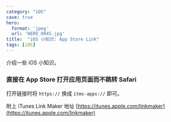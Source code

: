 ```yaml
---
category: "iOS"
cave: true
hero:
  format: 'jpeg'
  url: 'HERO_0045.jpg'
title:  "iOS 小知识: App Store Link"
tags: [iOS]
---
```

介绍一些 iOS 小知识。

### 直接在 App Store 打开应用页面而不跳转 Safari

打开链接时将 `https://` 换成 `itms-apps://` 即可。

附上 iTunes Link Maker 地址 [https://itunes.apple.com/linkmaker](https://itunes.apple.com/linkmaker)




